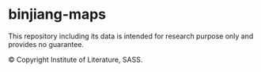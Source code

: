 # binjiang-maps

This repository including its data is intended for research purpose only and provides no guarantee.

&copy; Copyright Institute of Literature, SASS.

